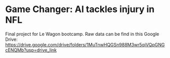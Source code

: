 # Game Changer: AI tackles injury in NFL
Final project for Le Wagon bootcamp. 
Raw data can be find in this Google Drive: https://drive.google.com/drive/folders/1MuTnwHQGSn988M3wr5qiVQpGNGcENQMb?usp=drive_link
